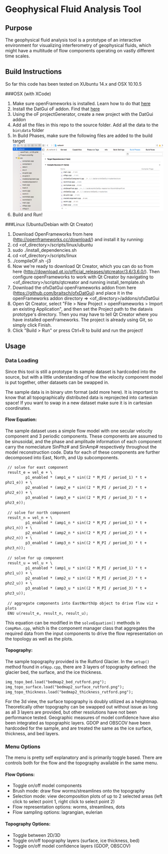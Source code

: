# Geophysical Fluid Analysis Tool

## Purpose
The geophysical fluid analysis tool is a prototype of an interactive environment for visualizing interferometry of geophysical fluids, which might have a multitude of flow components operating on vastly different time scales.

## Build Instructions

So far this code has been tested on XUbuntu 14.x and OSX 10.10.5

###OSX (with XCode)

1. Make sure openFrameworks is installed. Learn how to do that [here](http://openframeworks.cc/download/)
1. Install the DatGui oF addon. Find that [here](https://github.com/braitsch/ofxDatGui)
1. Using the oF projectGenerator, create a new project with the DatGui addon
1. Add all the files in this repo to the source folder. Add all the data to the `bin\data` folder
1. In Build Phases, make sure the following files are added to the build target
![Build Settings](images/buildsettings.png)
1. Build and Run!

###Linux (Ubuntu/Debian with Qt Creator)
1. Download OpenFrameworks from here (http://openframeworks.cc/download/) and install it by running:
 2. cd <of_directory>/scripts/linux/ubuntu
 2. sudo  ./install_dependencies.sh
 2. cd <of_directory>/scripts/linux
 2. ./compileOF.sh -j3
1. Now we're ready to download Qt Creator, which you can do so from here (http://download.qt.io/official_releases/qtcreator/3.6/3.6.0/). Then configure openFrameworks to work with Qt Creator by navigating to <of_directory>/scripts/qtcreator and running install_template.sh
1. Download the ofxDatGui openFrameworks addon from here (https://github.com/braitsch/ofxDatGui) and place it in the openFrameworks addon directory => <of_directory>/addons/ofxDatGui
1. Open Qt Creator, select "File > New Project > openFrameworks > Import an existing Application", and then set the Project path to the datavis prototype's directory. Then you may have to tell Qt Creator where you have installed openFrameworks. The project is already using Git, so simply click Finish.
1. Click "Build > Run" or press Ctrl+R to build and run the project!

## Usage

### Data Loading
Since this tool is still a prototype its sample dataset is hardcoded into the source, but with a little understanding of how the velocity component model is put together, other datasets can be swapped in.

The sample data is in binary utm format (add more here). It is important to know that all topographically distributed data is reprojected into cartesian space! If you want to swap in a new dataset make sure it is in cartesian coordinates.

#### Flow Equation:
The sample dataset uses a simple flow model with one secular velocity component and 3 periodic components. These components are assumed to be sinusoidal, and the phase and amplitude information of each component carry the nomeclature SinPhz# and SinAmp# respectively throughout the model reconstruction code.  Data for each of these components are further decomposed into East, North, and Up subcomponents.
```
 // solve for east component
 result_e = vel_e + \
         p1_enabled * (amp1_e * sin((2 * M_PI / period_1) * t + phz1_e)) + \
         p2_enabled * (amp2_e * sin((2 * M_PI / period_2) * t + phz2_e)) + \
         p3_enabled * (amp3_e * sin((2 * M_PI / period_3) * t + phz3_e));

 // solve for north component
 result_n = vel_n + \
         p1_enabled * (amp1_n * sin((2 * M_PI / period_1) * t + phz1_n)) + \
         p2_enabled * (amp2_n * sin((2 * M_PI / period_2) * t + phz2_n)) + \
         p3_enabled * (amp3_n * sin((2 * M_PI / period_3) * t + phz3_n));
         
 // solve for up component
 result_u = vel_u + \
         p1_enabled * (amp1_u * sin((2 * M_PI / period_1) * t + phz1_u)) + \
         p2_enabled * (amp2_u * sin((2 * M_PI / period_2) * t + phz2_u)) + \
         p3_enabled * (amp3_u * sin((2 * M_PI / period_3) * t + phz3_u));
         
 // aggregate components into EastNorthUp object to drive flow viz + plots
 ENU u(result_e, result_n, result_u);
```
This equation can be modified in the `solveEquation()` methods in `CompMan.cpp`, which is the component manager class that aggregates the required data from the input components to drive the flow representation on the topology as well as the plots.

#### Topography:
The sample topography provided is the Rutford Glacier. In the `setup()` method found in `ofApp.cpp`, there are 3 layers of topography defined: the glacier bed, the surface, and the ice thickness.
```
img_topo_bed.load("bedmap2_bed_rutford.png");
img_topo_surface.load("bedmap2_surface_rutford.png");
img_topo_thickness.load("bedmap2_thickness_rutford.png");
```

For the 3d view, the surface topography is doubly utilized as a heightmap. Theoretically other topography can be swapped out without issue as long as all 3 layers are provided, but other resolutions have not been performance tested. Geographic measures of model confidence have also been integrated as topographic layers. GDOP and OBSCOV have been hardcoded for the sample, and are treated the same as the ice surface, thickness, and bed layers.

### Menu Options
The menu is pretty self explanatory and is primarily toggle based. There are controls both for the flow and the topography available in the same menu.

#### Flow Options:
* Toggle on/off model components
* Brush mode: draw flow worms/streamlines onto the topography
* Selection mode: view decomposition plots of up to 2 selected areas (left click to select point 1, right click to select point 2)
* Flow representation options: worms, streamlines, dots
* Flow sampling options: lagrangian, eulerian

#### Topography Options:
* Toggle between 2D/3D
* Toggle on/off topography layers (surface, ice thickness, bed)
* Toggle on/off model confidence layers (GDOP, OBSCOV)


